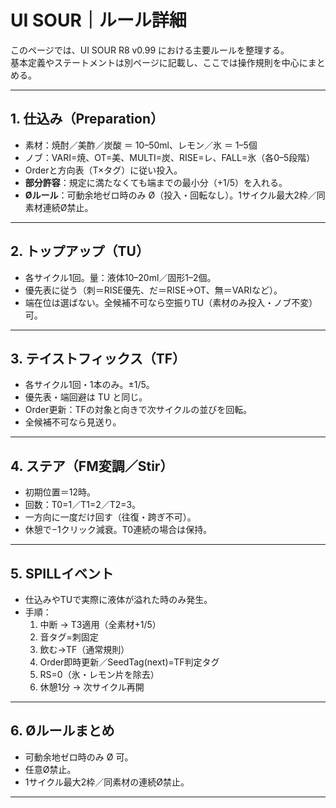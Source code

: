 # UI SOUR｜ルール詳細

このページでは、UI SOUR R8 v0.99 における主要ルールを整理する。  
基本定義やステートメントは別ページに記載し、ここでは操作規則を中心にまとめる。

---

## 1. 仕込み（Preparation）
- 素材：焼酎／美酢／炭酸 ＝ 10–50ml、レモン／氷 ＝ 1–5個  
- ノブ：VARI=焼、OT=美、MULTI=炭、RISE=レ、FALL=氷（各0–5段階）  
- Orderと方向表（T×タグ）に従い投入。  
- **部分許容**：規定に満たなくても端までの最小分（+1/5）を入れる。  
- **Øルール**：可動余地ゼロ時のみ Ø（投入・回転なし）。1サイクル最大2枠／同素材連続Ø禁止。

---

## 2. トップアップ（TU）
- 各サイクル1回。量：液体10–20ml／固形1–2個。  
- 優先表に従う（刺＝RISE優先、だ＝RISE→OT、無＝VARIなど）。  
- 端在位は選ばない。全候補不可なら空振りTU（素材のみ投入・ノブ不変）可。

---

## 3. テイストフィックス（TF）
- 各サイクル1回・1本のみ。±1/5。  
- 優先表・端回避は TU と同じ。  
- Order更新：TFの対象と向きで次サイクルの並びを回転。  
- 全候補不可なら見送り。

---

## 4. ステア（FM変調／Stir）
- 初期位置＝12時。  
- 回数：T0=1／T1=2／T2=3。  
- 一方向に一度だけ回す（往復・跨ぎ不可）。  
- 休憩で−1クリック減衰。T0連続の場合は保持。

---

## 5. SPILLイベント
- 仕込みやTUで実際に液体が溢れた時のみ発生。  
- 手順：  
  1. 中断 → T3適用（全素材+1/5）  
  2. 音タグ=刺固定  
  3. 飲む→TF（通常規則）  
  4. Order即時更新／SeedTag(next)=TF判定タグ  
  5. RS=0（氷・レモン片を除去）  
  6. 休憩1分 → 次サイクル再開  

---

## 6. Øルールまとめ
- 可動余地ゼロ時のみ Ø 可。  
- 任意Ø禁止。  
- 1サイクル最大2枠／同素材の連続Ø禁止。

---
